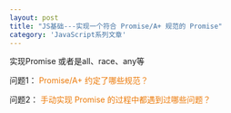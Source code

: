 ```yaml
---
layout: post
title: "JS基础---实现一个符合 Promise/A+ 规范的 Promise"
category: 'JavaScript系列文章'
---
```


实现Promise 或者是all、race、any等

问题1：
<font style="color: #ec7907;">Promise/A+ 约定了哪些规范？</font>

问题2：
<font style="color: #ec7907;">手动实现 Promise 的过程中都遇到过哪些问题？</font>